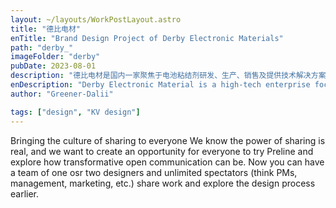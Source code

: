 ```yaml
---
layout: ~/layouts/WorkPostLayout.astro
title: "德比电材"
enTitle: "Brand Design Project of Derby Electronic Materials"
path: "derby_"
imageFolder: "derby"
pubDate: 2023-08-01
description: "德比电材是国内一家聚焦于电池粘结剂研发、生产、销售及提供技术解决方案的高科技企业。针对品牌方想要升级品牌形象的需求，要求具有科技感、简洁大方、 国际化的特点，同时要与国内现有品牌具有差异性，还要契合所属科技制造与材料研发的行业属性，我们凝结了巧思与创意，创造德比电材独一无二的品牌涉及语言。我们通过对自然界中最和谐的基本图形——圆形，进行创意变形，构造出独特的“黏性视觉语言”，来构造品牌LOGO，以贴合高科技材料行业属性和主要产品之一的锂电池粘结剂的物理化学特性。再通过LOGO衍生出整套品牌VI的统一视觉风格。"
enDescription: "Derby Electronic Material is a high-tech enterprise focusing on the research, development, production, sales and provision of technical solutions for battery binders in China. In response to the brand's demand for upgrading its brand image, which requires a sense of technology, simplicity and generosity, and internationalisation, and at the same time should be different from the existing domestic brands, as well as fit in with the industry attributes of its technology manufacturing and material research and development, we condensed ingenuity and creativity, and created Derby Electronic Material's unique branding involving language. Through the most harmonious basic graphics in nature - the circle, creative deformation, constructed a unique 「sticky visual language」 to construct the brand LOGO, in order to adapt to the properties of the high-tech materials industry and one of the main products of the lithium battery binder Physical and chemical properties of lithium battery binder. The logo is then used to derive a unified visual style for the entire brand VI."
author: "Greener-Dalii"

tags: ["design", "KV design"]
---
```


Bringing the culture of sharing to everyone
We know the power of sharing is real, and we want to create an opportunity for everyone to try Preline and explore how transformative open communication can be. Now you can have a team of one osr two designers and unlimited spectators (think PMs, management, marketing, etc.) share work and explore the design process earlier.